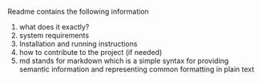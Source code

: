 Readme contains the following information

1. what does it exactly?
2. system requirements
3. Installation and running instructions
4. how to contribute to the project (if needed)
5. md stands for markdown which is a simple syntax for providing semantic 
information and representing common formatting in plain text
